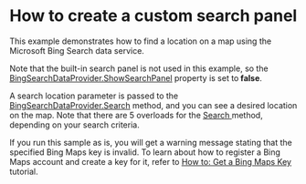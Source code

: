 # How to create a custom search panel


<p>This example demonstrates how to find a location on a map using the Microsoft Bing Search data service.</p>
<p>Note that the built-in search panel is not used in this example, so the <a href="http://documentation.devexpress.com/#WindowsForms/DevExpressXtraMapBingSearchDataProvider_ShowSearchPaneltopic"><u>BingSearchDataProvider.ShowSearchPanel</u></a> property is set to<strong> false</strong>.</p>
<p>A search location parameter is passed to the <a href="http://documentation.devexpress.com/#WindowsForms/DevExpressXtraMapBingSearchDataProvider_Searchtopic1466"><u>BingSearchDataProvider.Search</u></a> method, and you can see a desired location on the map. Note that there are 5 overloads for the <a href="http://documentation.devexpress.com/#WindowsForms/DevExpressXtraMapBingSearchDataProvider_Searchtopic"><u>Search</u></a><u> </u>method, depending on your search criteria.</p>
<p>If you run this sample as is, you will get a warning message stating that the specified Bing Maps key is invalid. To learn about how to register a Bing Maps account and create a key for it, refer to <a href="http://documentation.devexpress.com/#WindowsForms/CustomDocument15102"><u>How to: Get a Bing Maps Key</u></a> tutorial.</p>
<p> </p>
<p> </p>

<br/>


